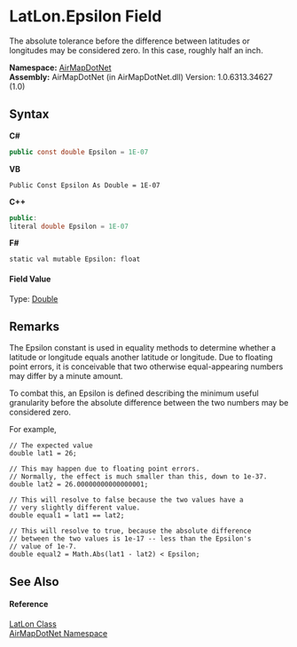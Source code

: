 # LatLon.Epsilon Field
 

The absolute tolerance before the difference between latitudes or longitudes may be considered zero. In this case, roughly half an inch.

**Namespace:**&nbsp;<a href="b5783ccd-d544-c2c9-c0be-1f622d02460a">AirMapDotNet</a><br />**Assembly:**&nbsp;AirMapDotNet (in AirMapDotNet.dll) Version: 1.0.6313.34627 (1.0)

## Syntax

**C#**<br />
``` C#
public const double Epsilon = 1E-07
```

**VB**<br />
``` VB
Public Const Epsilon As Double = 1E-07
```

**C++**<br />
``` C++
public:
literal double Epsilon = 1E-07
```

**F#**<br />
``` F#
static val mutable Epsilon: float
```


#### Field Value
Type: <a href="http://msdn2.microsoft.com/en-us/library/643eft0t" target="_blank">Double</a>

## Remarks

The Epsilon constant is used in equality methods to determine whether a latitude or longitude equals another latitude or longitude. Due to floating point errors, it is conceivable that two otherwise equal-appearing numbers may differ by a minute amount.

To combat this, an Epsilon is defined describing the minimum useful granularity before the absolute difference between the two numbers may be considered zero.

For example, 
```
// The expected value
double lat1 = 26;

// This may happen due to floating point errors.
// Normally, the effect is much smaller than this, down to 1e-37.
double lat2 = 26.00000000000000001;

// This will resolve to false because the two values have a
// very slightly different value.
double equal1 = lat1 == lat2;

// This will resolve to true, because the absolute difference
// between the two values is 1e-17 -- less than the Epsilon's
// value of 1e-7.
double equal2 = Math.Abs(lat1 - lat2) < Epsilon;
```



## See Also


#### Reference
<a href="a7e51562-8516-7f75-bd21-4eaf0cd97fa8">LatLon Class</a><br /><a href="b5783ccd-d544-c2c9-c0be-1f622d02460a">AirMapDotNet Namespace</a><br />
